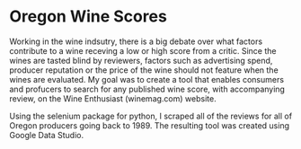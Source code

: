 # Oregon Wine Scores

Working in the wine indsutry, there is a big debate over what factors contribute to a wine receving a low or high score from a critic. Since the wines are tasted blind by reviewers, factors such as advertising spend, producer reputation or the price of the wine should not feature when the wines are evaluated. My goal was to create a tool that enables consumers and profucers to search for any published wine score, with accompanying review, on the Wine Enthusiast (winemag.com) website. 

Using the selenium package for python, I scraped all of the reviews for all of Oregon producers going back to 1989. The resulting tool was created using Google Data Studio. 
